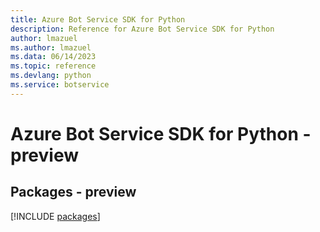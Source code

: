 ```yaml
---
title: Azure Bot Service SDK for Python
description: Reference for Azure Bot Service SDK for Python
author: lmazuel
ms.author: lmazuel
ms.data: 06/14/2023
ms.topic: reference
ms.devlang: python
ms.service: botservice
---
```

# Azure Bot Service SDK for Python - preview
## Packages - preview
[!INCLUDE [packages](bot-service-index.md)]
